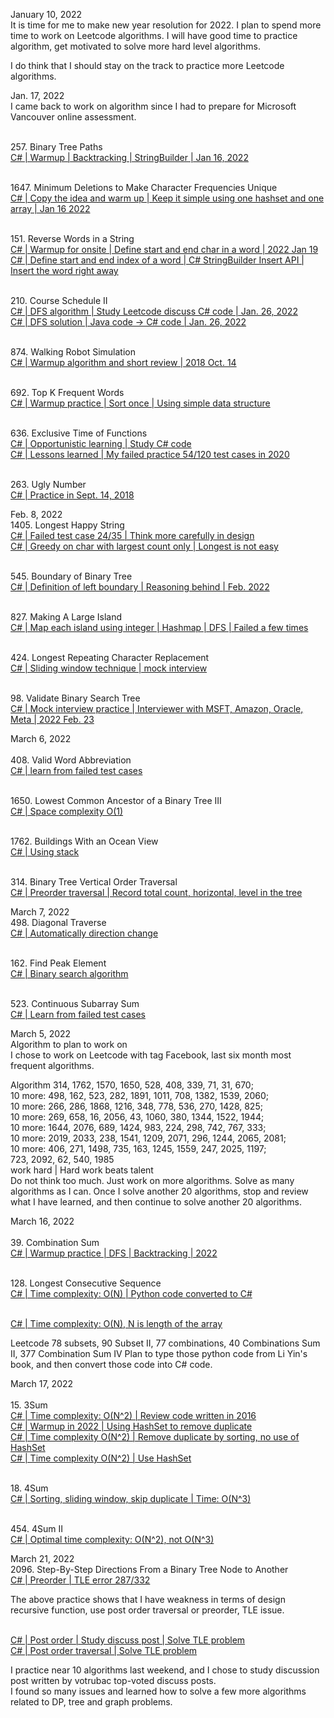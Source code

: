 January 10, 2022<br>
It is time for me to make new year resolution for 2022. I plan to spend more time to work on Leetcode algorithms. I will have good time to practice algorithm, get motivated to solve more hard level algorithms. <br>

I do think that I should stay on the track to practice more Leetcode algorithms. <br>

Jan. 17, 2022<br>
I came back to work on algorithm since I had to prepare for Microsoft Vancouver online assessment. <br>

<br>257. Binary Tree Paths<br>
[C# | Warmup | Backtracking | StringBuilder | Jan 16, 2022](https://leetcode.com/problems/binary-tree-paths/discuss/1696447/c-warmup-backtracking-stringbuilder-jan-16-2022)<br>

<br>1647. Minimum Deletions to Make Character Frequencies Unique<br>
[C# | Copy the idea and warm up | Keep it simple using one hashset and one array | Jan 16 2022](https://leetcode.com/problems/minimum-deletions-to-make-character-frequencies-unique/discuss/1696375/c-copy-the-idea-and-warm-up-keep-it-simple-using-one-hashset-and-one-array-jan-16-2022)<br>

<br>151. Reverse Words in a String<br>
[C# | Warmup for onsite | Define start and end char in a word | 2022 Jan 19](
https://leetcode.com/problems/reverse-words-in-a-string/discuss/1703105/C-or-Warmup-for-onsite-or-Define-start-and-end-char-in-a-word-or-2022-Jan-19)<br>
[C# | Define start and end index of a word | C# StringBuilder Insert API | Insert the word right away](
https://leetcode.com/problems/reverse-words-in-a-string/discuss/1703214/C-or-Define-start-and-end-index-of-a-word-or-C-StringBuilder-Insert-API-or-Insert-the-word-right-away)<br>

<br>210. Course Schedule II<br>
[C# | DFS algorithm | Study Leetcode discuss C# code | Jan. 26, 2022](https://leetcode.com/problems/course-schedule-ii/discuss/1722486/C-or-DFS-algorithm-or-Study-Leetcode-discuss-C-code-or-Jan.-26-2022)<br>
[C# | DFS solution | Java code -> C# code | Jan. 26, 2022](https://leetcode.com/problems/course-schedule-ii/discuss/1722470/C-or-DFS-solution-or-Java-code-greater-C-code-or-Jan.-26-2022)<br>

<br>874. Walking Robot Simulation<br>
[C# | Warmup algorithm and short review | 2018 Oct. 14](https://leetcode.com/problems/walking-robot-simulation/discuss/1724986/C-or-DFS-or-BFS-search-practice-or-2018-Oct.-14)<br>

<br>692. Top K Frequent Words<br>
[C# | Warmup practice | Sort once | Using simple data structure](https://leetcode.com/problems/top-k-frequent-words/discuss/1725055/C-or-Warmup-practice-or-Sort-once-or-Using-simple-data-structure)<br>

<br>636. Exclusive Time of Functions<br>
[C# | Opportunistic learning | Study C# code](https://leetcode.com/problems/exclusive-time-of-functions/discuss/1727236/C-or-Opportunistic-learning-or-Study-C-code)<br>
[C# | Lessons learned | My failed practice 54/120 test cases in 2020](https://leetcode.com/problems/exclusive-time-of-functions/discuss/1727261/C-or-Lessons-learned-or-My-failed-practice-54120-test-cases-in-2020)<br>

<br>263. Ugly Number<br>
[C# | Practice in Sept. 14, 2018](https://leetcode.com/problems/ugly-number/discuss/1727352/C-or-Practice-in-Sept.-14-2018)<br>

Feb. 8, 2022
<br>1405. Longest Happy String<br>
[C# | Failed test case 24/35 | Think more carefully in design](https://leetcode.com/problems/longest-happy-string/discuss/1756726/C-or-Failed-test-case-2435-or-Think-more-carefully-in-design)<br>
[C# | Greedy on char with largest count only | Longest is not easy](https://leetcode.com/problems/longest-happy-string/discuss/1756757/C-or-Greedy-on-char-with-largest-count-only-or-Longest-is-not-easy)<br>

<br>545. Boundary of Binary Tree<br>
[C# | Definition of left boundary | Reasoning behind | Feb. 2022](https://leetcode.com/problems/boundary-of-binary-tree/discuss/1757157/C-or-Definition-of-left-boundary-or-Reasoning-behind-or-Feb.-2022)<br>

<br>827. Making A Large Island<br>
[C# | Map each island using integer | Hashmap | DFS | Failed a few times](https://leetcode.com/problems/making-a-large-island/discuss/1759190/C-or-Map-each-island-using-integer-or-Hashmap-or-DFS-or-Failed-a-few-times)<br> 

<br>424. Longest Repeating Character Replacement<br>
[C# | Sliding window technique | mock interview](
https://leetcode.com/problems/longest-repeating-character-replacement/discuss/1807944/C-or-Sliding-window-technique-or-mock-interview)

<br>98. Validate Binary Search Tree<br>
[C# | Mock interview practice | Interviewer with MSFT, Amazon, Oracle, Meta | 2022 Feb. 23](
https://leetcode.com/problems/validate-binary-search-tree/discuss/1797005/C-or-Mock-interview-practice-or-Interviewer-with-MSFT-Amazon-Oracle-Meta-or-2022-Feb.-23)<br>

March 6, 2022<br>
<br>408. Valid Word Abbreviation<br>
[C# | learn from failed test cases](
https://leetcode.com/problems/valid-word-abbreviation/discuss/1827571/C-or-learn-from-failed-test-cases)<br>


<br>1650. Lowest Common Ancestor of a Binary Tree III<br>
[C# | Space complexity O(1)](
https://leetcode.com/problems/lowest-common-ancestor-of-a-binary-tree-iii/discuss/1827401/C-or-Space-complexity-O(1))

<br>1762. Buildings With an Ocean View<br>
[C# | Using stack](
https://leetcode.com/problems/buildings-with-an-ocean-view/discuss/1827290/C-or-Using-stack)

<br>314. Binary Tree Vertical Order Traversal<br>
[C# | Preorder traversal | Record total count, horizontal, level in the tree](
https://leetcode.com/problems/binary-tree-vertical-order-traversal/discuss/1827214/C-or-Preorder-traversal-or-Record-total-count-horizontal-level-in-the-tree)

March 7, 2022
<br>498. Diagonal Traverse<br>
[C# | Automatically direction change](
https://leetcode.com/problems/diagonal-traverse/discuss/1829329/C-or-Auto-direction-change)<br>

<br>162. Find Peak Element<br>
[C# | Binary search algorithm](
https://leetcode.com/problems/find-peak-element/discuss/1829471/C-or-Binary-search-algorithm)<br>

<br>523. Continuous Subarray Sum<br>
[C# | Learn from failed test cases](
https://leetcode.com/problems/continuous-subarray-sum/discuss/1829612/C-or-Learn-from-failed-test-cases)<br>

March 5, 2022<br>
Algorithm to plan to work on<br>
I chose to work on Leetcode with tag Facebook, last six month most frequent algorithms.<br>

Algorithm 314, 1762, 1570, 1650, 528, 408, 339, 71, 31, 670;<br>
10 more: 498, 162, 523, 282, 1891, 1011, 708, 1382, 1539, 2060;<br>
10 more: 266, 286, 1868, 1216, 348, 778, 536, 270, 1428, 825;<br>
10 more: 269, 658, 16, 2056, 43, 1060, 380, 1344, 1522, 1944;<br>
10 more: 1644, 2076, 689, 1424, 983, 224, 298, 742, 767, 333;<br>
10 more: 2019, 2033, 238, 1541, 1209, 2071, 296, 1244, 2065, 2081;<br>
10 more: 406, 271, 1498, 735, 163, 1245, 1559, 247, 2025, 1197;<br>
723, 2092, 62, 540, 1985   <br> 
work hard | Hard work beats talent <br>
Do not think too much. Just work on more algorithms. Solve as many algorithms as I can. Once I solve another 20 algorithms, stop and review what I have learned, and then continue to solve another 20 algorithms. <br>

March 16, 2022<br>
<br>39. Combination Sum<br>
[C# | Warmup practice | DFS | Backtracking | 2022](
https://leetcode.com/problems/combination-sum/discuss/1857153/C-or-Warmup-practice-or-DFS-or-Backtracking-or-2022)<br>

<br>128. Longest Consecutive Sequence<br>
[C# | Time complexity: O(N) | Python code converted to C#](
https://leetcode.com/problems/longest-consecutive-sequence/discuss/1856846/C-or-Time-complexity%3A-O(N)-N-is-the-length-of-the-array)<br>

<br>[C# | Time complexity: O(N), N is length of the array](
https://leetcode.com/problems/longest-consecutive-sequence/discuss/1856746/C-or-Time-complexity%3A-O(N)-N-is-length-of-the-array)<br>

Leetcode 78 subsets, 90 Subset II, 77 combinations, 40 Combinations Sum II, 377 Combination Sum IV
Plan to type those python code from Li Yin's book, and then convert those code into C# code. <br>

March 17, 2022<br>
<br>15. 3Sum<br>
[C# | Time complexity: O(N^2) | Review code written in 2016](
https://leetcode.com/problems/3sum/discuss/1858772/C-or-Time-complexity%3A-O(N2)-or-Review-code-written-in-2016)<br>
[C# | Warmup in 2022 | Using HashSet<string> to remove duplicate](
https://leetcode.com/problems/3sum/discuss/1858810/C-or-Warmup-in-2022-or-Using-HashSetlessstringgreater-to-remove-duplicate)<br>
[C# | Time complexity O(N^2) | Remove duplicate by sorting, no use of HashSet<string>](
https://leetcode.com/problems/3sum/discuss/1858881/C-or-Time-complexity-O(N2)-or-Remove-duplicate-by-sorting-no-use-of-HashSetlessstringgreater)<br>
[C# | Time complexity O(N^2) | Use HashSet<int>](https://leetcode.com/problems/3sum/discuss/1858951/C-or-Time-complexity-O(N2)-or-Use-HashSetlessintgreater)
 
<br>18. 4Sum<br>
[C# | Sorting, sliding window, skip duplicate | Time: O(N^3)](
https://leetcode.com/problems/4sum/discuss/1859179/C-or-Sorting-sliding-window-skip-duplicate-or-Time%3A-O(N3))<br>

<br>454. 4Sum II<br>
[C# | Optimal time complexity: O(N^2), not O(N^3)](
https://leetcode.com/problems/4sum-ii/discuss/1859238/C-or-Optimal-time-complexity%3A-O(N2)-not-O(N3))

March 21, 2022
<br>2096. Step-By-Step Directions From a Binary Tree Node to Another<br>
[C# | Preorder | TLE error 287/332](
https://leetcode.com/problems/step-by-step-directions-from-a-binary-tree-node-to-another/discuss/1870919/C-or-Preorder-or-TLE-error-287332)<br>

The above practice shows that I have weakness in terms of design recursive function, use post order traversal or preorder, TLE issue. 

<br>[C# | Post order | Study discuss post | Solve TLE problem](
https://leetcode.com/problems/step-by-step-directions-from-a-binary-tree-node-to-another/discuss/1870978/C-or-Post-order-or-Study-discuss-post-or-Solve-TLE-problem)<br>
[C# | Post order traversal | Solve TLE problem](
https://leetcode.com/problems/step-by-step-directions-from-a-binary-tree-node-to-another/discuss/1871072/C-or-Post-order-traversal-or-Solve-TLE-problem)<br>
  
I practice near 10 algorithms last weekend, and I chose to study discussion post written by votrubac top-voted discuss posts. <br>
I found so many issues and learned how to solve a few more algorithms related to DP, tree and graph problems. 
  
  
